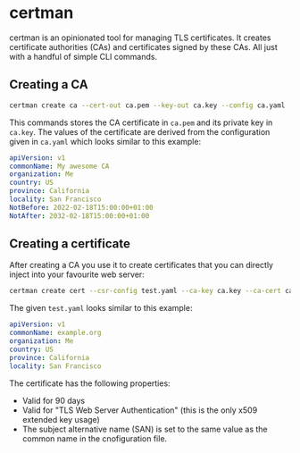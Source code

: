 # certman

certman is an opinionated tool for managing TLS certificates. It creates certificate authorities (CAs) and certificates signed by these CAs. All just with a handful of simple CLI commands.

## Creating a CA

```sh
certman create ca --cert-out ca.pem --key-out ca.key --config ca.yaml
```

This commands stores the CA certificate in `ca.pem` and its private key in `ca.key`. The values of the certificate are derived from the configuration given in `ca.yaml` which looks similar to this example:

```yaml
apiVersion: v1
commonName: My awesome CA
organization: Me
country: US
province: California
locality: San Francisco
NotBefore: 2022-02-18T15:00:00+01:00
NotAfter: 2032-02-18T15:00:00+01:00
```

## Creating a certificate

After creating a CA you use it to create certificates that you can directly inject into your favourite web server:

```sh
certman create cert --csr-config test.yaml --ca-key ca.key --ca-cert ca.pem --out test.pem --privkey-out test.key
```

The given `test.yaml` looks similar to this example:

```yaml
apiVersion: v1
commonName: example.org
organization: Me
country: US
province: California
locality: San Francisco
```

The certificate has the following properties:

- Valid for 90 days
- Valid for "TLS Web Server Authentication" (this is the only x509 extended key usage)
- The subject alternative name (SAN) is set to the same value as the common name in the cnofiguration file.
